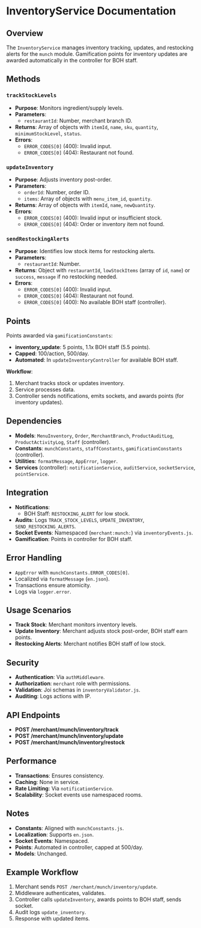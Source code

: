 # InventoryService Documentation

## Overview
The `InventoryService` manages inventory tracking, updates, and restocking alerts for the `munch` module. Gamification points for inventory updates are awarded automatically in the controller for BOH staff.

## Methods

### `trackStockLevels`
- **Purpose**: Monitors ingredient/supply levels.
- **Parameters**:
  - `restaurantId`: Number, merchant branch ID.
- **Returns**: Array of objects with `itemId`, `name`, `sku`, `quantity`, `minimumStockLevel`, `status`.
- **Errors**:
  - `ERROR_CODES[0]` (400): Invalid input.
  - `ERROR_CODES[0]` (404): Restaurant not found.

### `updateInventory`
- **Purpose**: Adjusts inventory post-order.
- **Parameters**:
  - `orderId`: Number, order ID.
  - `items`: Array of objects with `menu_item_id`, `quantity`.
- **Returns**: Array of objects with `itemId`, `name`, `newQuantity`.
- **Errors**:
  - `ERROR_CODES[0]` (400): Invalid input or insufficient stock.
  - `ERROR_CODES[0]` (404): Order or inventory item not found.

### `sendRestockingAlerts`
- **Purpose**: Identifies low stock items for restocking alerts.
- **Parameters**:
  - `restaurantId`: Number.
- **Returns**: Object with `restaurantId`, `lowStockItems` (array of `id`, `name`) or `success`, `message` if no restocking needed.
- **Errors**:
  - `ERROR_CODES[0]` (400): Invalid input.
  - `ERROR_CODES[0]` (404): Restaurant not found.
  - `ERROR_CODES[0]` (400): No available BOH staff (controller).

## Points
Points awarded via `gamificationConstants`:
- **inventory_update**: 5 points, 1.1x BOH staff (5.5 points).
- **Capped**: 100/action, 500/day.
- **Automated**: In `updateInventoryController` for available BOH staff.

**Workflow**:
1. Merchant tracks stock or updates inventory.
2. Service processes data.
3. Controller sends notifications, emits sockets, and awards points (for inventory updates).

## Dependencies
- **Models**: `MenuInventory`, `Order`, `MerchantBranch`, `ProductAuditLog`, `ProductActivityLog`, `Staff` (controller).
- **Constants**: `munchConstants`, `staffConstants`, `gamificationConstants` (controller).
- **Utilities**: `formatMessage`, `AppError`, `logger`.
- **Services** (controller): `notificationService`, `auditService`, `socketService`, `pointService`.

## Integration
- **Notifications**:
  - BOH Staff: `RESTOCKING_ALERT` for low stock.
- **Audits**: Logs `TRACK_STOCK_LEVELS`, `UPDATE_INVENTORY`, `SEND_RESTOCKING_ALERTS`.
- **Socket Events**: Namespaced (`merchant:munch:`) via `inventoryEvents.js`.
- **Gamification**: Points in controller for BOH staff.

## Error Handling
- `AppError` with `munchConstants.ERROR_CODES[0]`.
- Localized via `formatMessage` (`en.json`).
- Transactions ensure atomicity.
- Logs via `logger.error`.

## Usage Scenarios
- **Track Stock**: Merchant monitors inventory levels.
- **Update Inventory**: Merchant adjusts stock post-order, BOH staff earn points.
- **Restocking Alerts**: Merchant notifies BOH staff of low stock.

## Security
- **Authentication**: Via `authMiddleware`.
- **Authorization**: `merchant` role with permissions.
- **Validation**: Joi schemas in `inventoryValidator.js`.
- **Auditing**: Logs actions with IP.

## API Endpoints
- **POST /merchant/munch/inventory/track**
- **POST /merchant/munch/inventory/update**
- **POST /merchant/munch/inventory/restock**

## Performance
- **Transactions**: Ensures consistency.
- **Caching**: None in service.
- **Rate Limiting**: Via `notificationService`.
- **Scalability**: Socket events use namespaced rooms.

## Notes
- **Constants**: Aligned with `munchConstants.js`.
- **Localization**: Supports `en.json`.
- **Socket Events**: Namespaced.
- **Points**: Automated in controller, capped at 500/day.
- **Models**: Unchanged.

## Example Workflow
1. Merchant sends `POST /merchant/munch/inventory/update`.
2. Middleware authenticates, validates.
3. Controller calls `updateInventory`, awards points to BOH staff, sends socket.
4. Audit logs `update_inventory`.
5. Response with updated items.